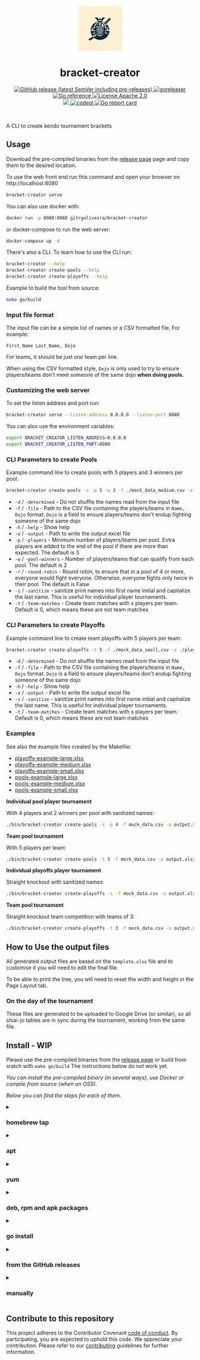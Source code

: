 <!-- BEGIN __DO_NOT_INCLUDE__ -->
<p align="center"><img src="https://github.com/gitrgoliveira/bracket-creator/blob/main/logo/bracket-creator.v2.jpeg?raw=true" alt="Logo" height="120" /></p>
<!-- END __DO_NOT_INCLUDE__ -->
<h1 align="center"> bracket-creator</h1>

<p align="center">
  <a href="https://github.com/gitrgoliveira/bracket-creator/releases" rel="nofollow">
    <img alt="GitHub release (latest SemVer including pre-releases)" src="https://img.shields.io/github/v/release/gitrgoliveira/bracket-creator?include_prereleases">
  </a>

  <a href="https://github.com/gitrgoliveira/bracket-creator/actions/workflows/release.yaml" rel="nofollow">
    <img src="https://github.com/gitrgoliveira/bracket-creator/actions/workflows/release.yaml/badge.svg" alt="goreleaser" style="max-width:100%;">
  </a>

  <a href="https://pkg.go.dev/github.com/gitrgoliveira/bracket-creator" rel="nofollow">
    <img src="https://pkg.go.dev/badge/github.com/gitrgoliveira/bracket-creator.svg" alt="Go reference" style="max-width:100%;">
  </a>

  <a href="https://github.com/gojp/goreportcard/blob/master/LICENSE" rel="nofollow">
    <img src="https://img.shields.io/badge/license-Apache 2.0-blue.svg" alt="License Apache 2.0" style="max-width:100%;">
  </a>

  <br/>

  <a href="https://codecov.io/gh/gitrgoliveira/bracket-creator" >
    <img src="https://codecov.io/gh/gitrgoliveira/bracket-creator/branch/main/graph/badge.svg?token=CLP6KW4QLK"/>
  </a>

  <a href="https://github.com/gitrgoliveira/bracket-creator/actions/workflows/codeql.yaml" rel="nofollow">
    <img src="https://github.com/gitrgoliveira/bracket-creator/actions/workflows/codeql.yaml/badge.svg" alt="codeql" style="max-width:100%;">
  </a>

  <a href="https://goreportcard.com/report/github.com/gitrgoliveira/bracket-creator" rel="nofollow">
    <img src="https://goreportcard.com/badge/github.com/gitrgoliveira/bracket-creator" alt="Go report card" style="max-width:100%;">
  </a>
</p>
<br/>

A CLI to create kendo tournament brackets

<!-- BEGIN __DO_NOT_INCLUDE__ -->

## Usage

Download the pre-compiled binaries from the [release page](https://github.com/gitrgoliveira/bracket-creator/releases) page and copy them to the desired location.

To use the web front end run this command and open your browser on http://localhost:8080
```bash
bracket-creator serve
```

You can also use docker with:
```bash
docker run -p 8080:8080 gitrgoliveira/bracket-creator
```

or docker-compose to run the web server:
```bash
docker-compose up -d
```


There's also a CLI. To learn how to use the CLI run:
```bash
bracket-creator --help
bracket-creator create-pools --help
bracket-creator create-playoffs --help
```

Example to build the tool from source:
```bash
make go/build
```

### Input file format

The input file can be a simple list of names or a CSV formatted file.
For example:
```csv
First_Name Last_Name, Dojo
```
For teams, it should be just one team per line.

When using the CSV formatted style, `Dojo` is only used to try to ensure players/teams don't meet someone of the same dojo **when doing pools.**

### Customizing the web server
To set the listen address and port run:
```bash
bracket-creator serve --listen-address 0.0.0.0 --listen-port 8080
```

You can also use the environment variables:
```bash
export BRACKET_CREATOR_LISTEN_ADDRESS=0.0.0.0
export BRACKET_CREATOR_LISTEN_PORT=8080
```


### CLI Parameters to create Pools
Example command line to create pools with 5 players and 3 winners per pool:
```bash
bracket-creator create-pools -s -p 5 -w 3 -f ./mock_data_medium.csv -o ./pools-example.xlsx
```

* `-d` / `-determined` - Do not shuffle the names read from the input file
* `-f` / `-file` - Path to the CSV file containing the players/teams in `Name, Dojo` format. `Dojo` is a field to ensure players/teams don't endup fighting someone of the same dojo
* `-h` / `-help` - Show help
* `-o` / `-output` - Path to write the output excel file
* `-p` / `-players` - Minimum number of players/teams per pool. Extra players are added to the end of the pool if there are more than expected. The default is 3
* `-w` / `-pool-winners` - Number of players/teams that can qualify from each pool. The default is 2
* `-r` / `-round-robin` - Round robin, to ensure that in a pool of 4 or more, everyone would fight everyone. Otherwise, everyone fights only twice in their pool. The default is False
* `-s` / `-sanitize` - sanitize print names into first name initial and capitalize the last name. This is useful for individual player tournaments.
* `-t` / `-team-matches` - Create team matches with x players per team. Default is 0, which means these are not team matches

### CLI Parameters to create Playoffs
Example command line to create team playoffs with 5 players per team:
```bash
bracket-creator create-playoffs -t 5 -f ./mock_data_small.csv -o ./playoffs-example.xlsx
```

* `-d` / `-determined` - Do not shuffle the names read from the input file
* `-f` / `-file` - Path to the CSV file containing the players/teams in `Name, Dojo` format. `Dojo` is a field to ensure players/teams don't endup fighting someone of the same dojo
* `-h` / `-help` - Show help
* `-o` / `-output` - Path to write the output excel file
* `-s` / `-sanitize` - sanitize print names into first name initial and capitalize the last name. This is useful for individual player tournaments.
* `-t` / `-team-matches` - Create team matches with x players per team. Default is 0, which means these are not team matches

### Examples
See also the example files created by the Makefile:
- [playoffs-example-large.xlsx](playoffs-example-large.xlsx)
- [playoffs-example-medium.xlsx](playoffs-example-medium.xlsx)
- [playoffs-example-small.xlsx](playoffs-example-small.xlsx)
- [pools-example-large.xlsx](pools-example-large.xlsx)
- [pools-example-medium.xlsx](pools-example-medium.xlsx)
- [pools-example-small.xlsx](pools-example-small.xlsx)

**Individual pool player tournament**

With 4 players and 2 winners per pool with sanitized names:
```bash
./bin/bracket-creator create-pools -s -p 4 -f mock_data.csv -o output.xlsx
```

**Team pool tournament**

With 5 players per team:
```bash
./bin/bracket-creator create-pools -t 5 -f mock_data.csv -o output.xlsx 
```
**Individual playoffs player tournament**

Straight knockout with sanitized names:
```bash
./bin/bracket-creator create-playoffs -s -f mock_data.csv -o output.xlsx
```

**Team pool tournament**

Straight knockout team competition with teams of 3:
```bash
./bin/bracket-creator create-playoffs -t 3 -f mock_data.csv -o output.xlsx
```

## How to Use the output files
All generated output files are based on the `template.xlsx` file and to customise it you will need to edit the final file.

To be able to print the tree, you will need to reset the width and height in the Page Layout tab.

### On the day of the tournament
These files are generated to be uploaded to Google Drive (or similar), so all shiai-jo tables are in sync during the tournament, working from the same file.


## Install - WIP

Please use the pre-compiled binaries from the [release page](https://github.com/gitrgoliveira/bracket-creator/releases) or build from sratch with `make go/build`
The instructions below do not work yet.

*You can install the pre-compiled binary (in several ways), use Docker or compile from source (when on OSS).*

*Below you can find the steps for each of them.*
<details>
  <summary><h3>homebrew tap</h3></summary>

```bash
brew install gitrgoliveira/tap/bracket-creator
```

</details>

<details>
  <summary><h3>apt</h3></summary>

```bash
echo 'deb [trusted=yes] https://apt.fury.io/gitrgoliveira/ /' | sudo tee /etc/apt/sources.list.d/gitrgoliveira.list
sudo apt update
sudo apt install bracket-creator
```

</details>

<details>
  <summary><h3>yum</h3></summary>

```bash
echo '[gitrgoliveira]
name=Gemfury gitrgoliveira repository
baseurl=https://yum.fury.io/gitrgoliveira/
enabled=1
gpgcheck=0' | sudo tee /etc/yum.repos.d/gitrgoliveira.repo
sudo yum install goreleaser
```

</details>

<details>
  <summary><h3>deb, rpm and apk packages</h3></summary>
Download the .deb, .rpm or .apk packages from the [release page](https://github.com/gitrgoliveira/bracket-creator/releases) and install them with the appropriate tools.
</details>

<details>
  <summary><h3>go install</h3></summary>

```bash
go install github.com/gitrgoliveira/bracket-creator@latest
```

</details>

<details>
  <summary><h3>from the GitHub releases</h3></summary>

Download the pre-compiled binaries from the [release page](https://github.com/gitrgoliveira/bracket-creator/releases) page and copy them to the desired location.

```bash
$ VERSION=v1.0.0
$ OS=Linux
$ ARCH=x86_64
$ TAR_FILE=bracket-creator_${OS}_${ARCH}.tar.gz
$ wget https://github.com/gitrgoliveira/bracket-creator/releases/download/${VERSION}/${TAR_FILE}
$ sudo tar xvf ${TAR_FILE} bracket-creator -C /usr/local/bin
$ rm -f ${TAR_FILE}
```

</details>

<details>
  <summary><h3>manually</h3></summary>

```bash
$ git clone github.com/gitrgoliveira/bracket-creator
$ cd bracket-creator
$ go generate ./...
$ go install
```

</details>

## Contribute to this repository

This project adheres to the Contributor Covenant [code of conduct](https://github.com/gitrgoliveira/bracket-creator/blob/main/.github/CODE_OF_CONDUCT.md). By participating, you are expected to uphold this code. We appreciate your contribution. Please refer to our [contributing](https://github.com/gitrgoliveira/bracket-creator/blob/main/.github/CONTRIBUTING.md) guidelines for further information.
